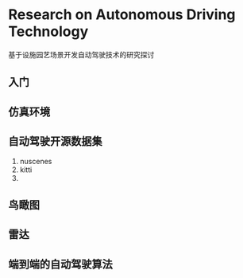 # Research on Autonomous Driving Technology
基于设施园艺场景开发自动驾驶技术的研究探讨

## 入门


## 仿真环境

## 自动驾驶开源数据集
1. nuscenes
2. kitti
3. 

## 鸟瞰图

## 雷达

## 端到端的自动驾驶算法

